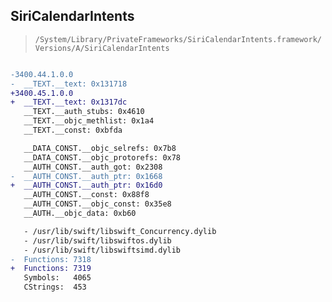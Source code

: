 ## SiriCalendarIntents

> `/System/Library/PrivateFrameworks/SiriCalendarIntents.framework/Versions/A/SiriCalendarIntents`

```diff

-3400.44.1.0.0
-  __TEXT.__text: 0x131718
+3400.45.1.0.0
+  __TEXT.__text: 0x1317dc
   __TEXT.__auth_stubs: 0x4610
   __TEXT.__objc_methlist: 0x1a4
   __TEXT.__const: 0xbfda

   __DATA_CONST.__objc_selrefs: 0x7b8
   __DATA_CONST.__objc_protorefs: 0x78
   __AUTH_CONST.__auth_got: 0x2308
-  __AUTH_CONST.__auth_ptr: 0x1668
+  __AUTH_CONST.__auth_ptr: 0x16d0
   __AUTH_CONST.__const: 0x88f8
   __AUTH_CONST.__objc_const: 0x35e8
   __AUTH.__objc_data: 0xb60

   - /usr/lib/swift/libswift_Concurrency.dylib
   - /usr/lib/swift/libswiftos.dylib
   - /usr/lib/swift/libswiftsimd.dylib
-  Functions: 7318
+  Functions: 7319
   Symbols:   4065
   CStrings:  453
 

```
